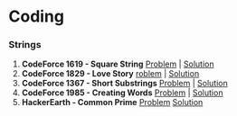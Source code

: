# Coding

### Strings
1. **CodeForce 1619 - Square String**
    [Problem](https://codeforces.com/problemset/problem/1619/A) |
    [Solution](../Coding/Strings/CodeForce_1619_A.java)
2. **CodeForce 1829 - Love Story**
    [roblem](https://codeforces.com/problemset/problem/1829/A) |
    [Solution](../Coding/Strings/CodeForce_1829_A.java)
3. **CodeForce 1367 - Short Substrings**
    [Problem](https://codeforces.com/problemset/problem/1367/A) |
    [Solution](../Coding/Strings/CodeForce_1367_A.java)
4. **CodeForce 1985 - Creating Words**
    [Problem](https://codeforces.com/problemset/problem/1985/A) |
    [Solution](../Coding/Strings/CodeForce_1985_A.java)
5. **HackerEarth - Common Prime**
    [Problem](https://www.hackerearth.com/community/practice/common-prime-5a915755/?returnPageSize=48)
    [Solution](../Coding/Implementation/HackerEarth_CommonPrime.java)